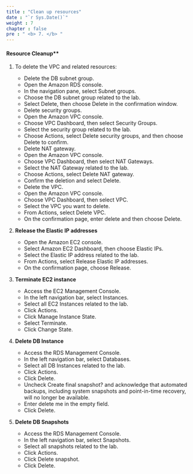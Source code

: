 ```yaml
---
title : "Clean up resources"
date : "`r Sys.Date()`"
weight : 7
chapter : false
pre : " <b> 7. </b> "
---
```


#### Resource Cleanup**

1. To delete the VPC and related resources:
   - Delete the DB subnet group.
   - Open the Amazon RDS console.
   - In the navigation pane, select Subnet groups.
   - Choose the DB subnet group related to the lab.
   - Select Delete, then choose Delete in the confirmation window.
   - Delete security groups.
   - Open the Amazon VPC console.
   - Choose VPC Dashboard, then select Security Groups.
   - Select the security group related to the lab.
   - Choose Actions, select Delete security groups, and then choose Delete to confirm.
   - Delete NAT gateway.
   - Open the Amazon VPC console.
   - Choose VPC Dashboard, then select NAT Gateways.
   - Select the NAT Gateway related to the lab.
   - Choose Actions, select Delete NAT gateway.
   - Confirm the deletion and select Delete.
   - Delete the VPC.
   - Open the Amazon VPC console.
   - Choose VPC Dashboard, then select VPC.
   - Select the VPC you want to delete.
   - From Actions, select Delete VPC.
   - On the confirmation page, enter delete and then choose Delete.

2. **Release the Elastic IP addresses**
   - Open the Amazon EC2 console.
   - Select Amazon EC2 Dashboard, then choose Elastic IPs.
   - Select the Elastic IP address related to the lab.
   - From Actions, select Release Elastic IP addresses.
   - On the confirmation page, choose Release.

3. **Terminate EC2 instance**
   - Access the EC2 Management Console.
   - In the left navigation bar, select Instances.
   - Select all EC2 Instances related to the lab.
   - Click Actions.
   - Click Manage Instance State.
   - Select Terminate.
   - Click Change State.

4. **Delete DB Instance**
   - Access the RDS Management Console.
   - In the left navigation bar, select Databases.
   - Select all DB Instances related to the lab.
   - Click Actions.
   - Click Delete.
   - Uncheck Create final snapshot? and acknowledge that automated backups, including system snapshots and point-in-time recovery, will no longer be available.
   - Enter delete me in the empty field.
   - Click Delete.

5. **Delete DB Snapshots**
   - Access the RDS Management Console.
   - In the left navigation bar, select Snapshots.
   - Select all snapshots related to the lab.
   - Click Actions.
   - Click Delete snapshot.
   - Click Delete.
